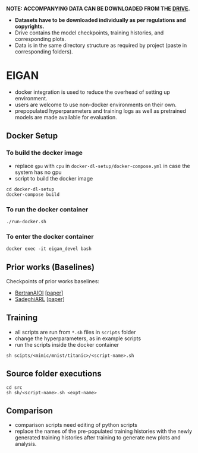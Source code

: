 **NOTE: ACCOMPANYING DATA CAN BE DOWNLOADED FROM THE [DRIVE](https://drive.google.com/file/d/1h1brXcywHgxCEFKzjc0yu6WQMr8IRUvz/view?usp=sharing).**

- **Datasets have to be downloaded individually as per regulations and copyrights.**
- Drive contains the model checkpoints, training histories, and corresponding plots.
- Data is in the same directory structure as required by project (paste in corresponding folders).

# EIGAN

- docker integration is used to reduce the overhead of setting up environment.
- users are welcome to use non-docker environments on their own.
- prepopulated hyperparameters and training logs as well as pretrained models are made available for evaluation.


## Docker Setup

### To build the docker image
- replace `gpu` with `cpu` in `docker-dl-setup/docker-compose.yml` in case the system has no gpu
- script to build the docker image

```shell
cd docker-dl-setup
docker-compose build
```

### To run the docker container

```shell
./run-docker.sh
```

### To enter the docker container

```shell
docker exec -it eigan_devel bash
```

## Prior works (Baselines)
Checkpoints of prior works baselines:
- [BertranAIOI](https://github.com/aithiest/EIGAN/tree/master/baselines/BertranAIOI) [[paper]](http://proceedings.mlr.press/v97/bertran19a.html)
- [SadeghiARL](https://github.com/aithiest/EIGAN/tree/master/baselines/SadeghiARL) [[paper]](https://openaccess.thecvf.com/content_CVPRW_2020/html/w1/Sadeghi_Imparting_Fairness_to_Pre-Trained_Biased_Representations_CVPRW_2020_paper.html)


## Training
- all scripts are run from `*.sh` files in `scripts` folder
- change the hyperparameters, as in example scripts
- run the scripts inside the docker container

```shell
sh scipts/<mimic/mnist/titanic>/<script-name>.sh
```

## Source folder executions
```shell
cd src
sh sh/<script-name>.sh <expt-name>
```

## Comparison
- comparison scripts need editing of python scripts
- replace the names of the pre-populated training histories with the newly generated training histories after training to generate new plots and analysis.

